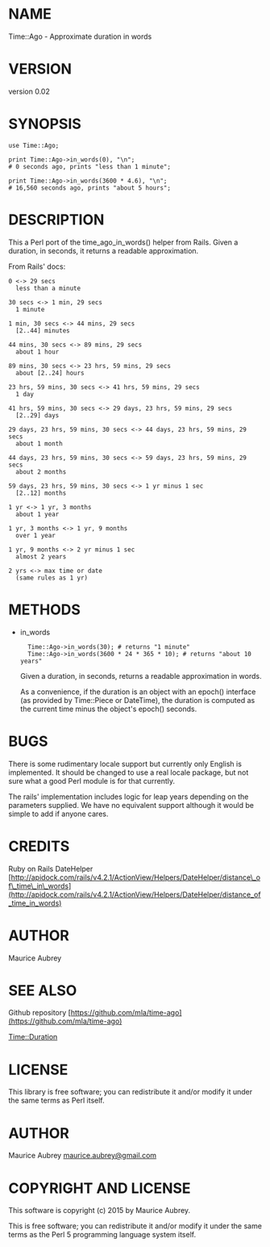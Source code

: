 # NAME

Time::Ago - Approximate duration in words

# VERSION

version 0.02

# SYNOPSIS

    use Time::Ago;

    print Time::Ago->in_words(0), "\n";
    # 0 seconds ago, prints "less than 1 minute";

    print Time::Ago->in_words(3600 * 4.6), "\n";
    # 16,560 seconds ago, prints "about 5 hours";

# DESCRIPTION

This a Perl port of the time\_ago\_in\_words() helper from Rails.
Given a duration, in seconds, it returns a readable approximation.

From Rails' docs:

    0 <-> 29 secs
      less than a minute

    30 secs <-> 1 min, 29 secs
      1 minute

    1 min, 30 secs <-> 44 mins, 29 secs
      [2..44] minutes

    44 mins, 30 secs <-> 89 mins, 29 secs
      about 1 hour

    89 mins, 30 secs <-> 23 hrs, 59 mins, 29 secs
      about [2..24] hours

    23 hrs, 59 mins, 30 secs <-> 41 hrs, 59 mins, 29 secs
      1 day

    41 hrs, 59 mins, 30 secs <-> 29 days, 23 hrs, 59 mins, 29 secs
      [2..29] days

    29 days, 23 hrs, 59 mins, 30 secs <-> 44 days, 23 hrs, 59 mins, 29 secs
      about 1 month

    44 days, 23 hrs, 59 mins, 30 secs <-> 59 days, 23 hrs, 59 mins, 29 secs
      about 2 months

    59 days, 23 hrs, 59 mins, 30 secs <-> 1 yr minus 1 sec
      [2..12] months

    1 yr <-> 1 yr, 3 months
      about 1 year

    1 yr, 3 months <-> 1 yr, 9 months
      over 1 year

    1 yr, 9 months <-> 2 yr minus 1 sec
      almost 2 years

    2 yrs <-> max time or date
      (same rules as 1 yr)

# METHODS

- in\_words 

        Time::Ago->in_words(30); # returns "1 minute"
        Time::Ago->in_words(3600 * 24 * 365 * 10); # returns "about 10 years"

    Given a duration, in seconds, returns a readable approximation in words.

    As a convenience, if the duration is an object with an epoch() interface
    (as provided by Time::Piece or DateTime), the duration is computed as the
    current time minus the object's epoch() seconds.

# BUGS

There is some rudimentary locale support but currently only English is
implemented. It should be changed to use a real locale package, but not
sure what a good Perl module is for that currently.

The rails' implementation includes logic for leap years depending on the
parameters supplied. We have no equivalent support although it would be
simple to add if anyone cares.

# CREDITS

Ruby on Rails DateHelper
[http://apidock.com/rails/v4.2.1/ActionView/Helpers/DateHelper/distance\_of\_time\_in\_words](http://apidock.com/rails/v4.2.1/ActionView/Helpers/DateHelper/distance_of_time_in_words)

# AUTHOR

Maurice Aubrey

# SEE ALSO

Github repository [https://github.com/mla/time-ago](https://github.com/mla/time-ago)

[Time::Duration](https://metacpan.org/pod/Time::Duration)

# LICENSE

This library is free software; you can redistribute it and/or modify it under the same terms as Perl itself.

# AUTHOR

Maurice Aubrey <maurice.aubrey@gmail.com>

# COPYRIGHT AND LICENSE

This software is copyright (c) 2015 by Maurice Aubrey.

This is free software; you can redistribute it and/or modify it under
the same terms as the Perl 5 programming language system itself.
